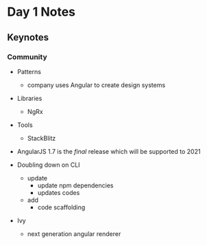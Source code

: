 # Day 1 Notes

## Keynotes

### Community

* Patterns
    * company uses Angular to create design systems
* Libraries
    * NgRx
* Tools
    * StackBlitz

* AngularJS 1.7 is the _final_ release which will be supported to 2021
* Doubling down on CLI
    * update
        - update npm dependencies
        - updates codes
    * add
        - code scaffolding

* Ivy
    - next generation angular renderer
